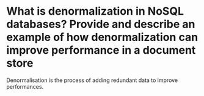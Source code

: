 # What is denormalization in NoSQL databases? Provide and describe an example of how denormalization can improve performance in a document store

Denormalisation is the process of adding redundant data to improve performances.

